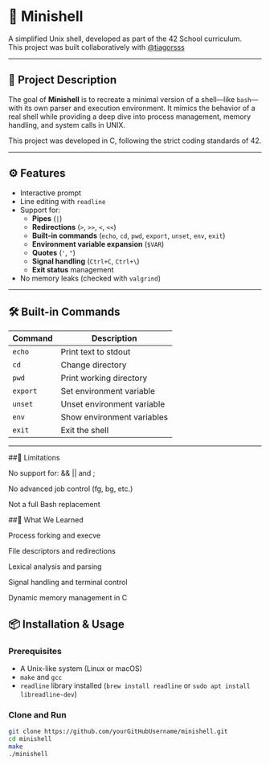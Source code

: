 # 🐚 Minishell

A simplified Unix shell, developed as part of the 42 School curriculum.  
This project was built collaboratively with [@tiagorsss](https://github.com/tiagorsss) 

---

## 📌 Project Description

The goal of **Minishell** is to recreate a minimal version of a shell—like `bash`—with its own parser and execution environment. It mimics the behavior of a real shell while providing a deep dive into process management, memory handling, and system calls in UNIX.

This project was developed in C, following the strict coding standards of 42.

---

## ⚙️ Features

- Interactive prompt
- Line editing with `readline`
- Support for:
  - **Pipes** (`|`)
  - **Redirections** (`>`, `>>`, `<`, `<<`)
  - **Built-in commands** (`echo`, `cd`, `pwd`, `export`, `unset`, `env`, `exit`)
  - **Environment variable expansion** (`$VAR`)
  - **Quotes** (`'`, `"`)
  - **Signal handling** (`Ctrl+C`, `Ctrl+\`)
  - **Exit status** management
- No memory leaks (checked with `valgrind`)

---

## 🛠️ Built-in Commands

| Command  | Description                |
|----------|----------------------------|
| `echo`   | Print text to stdout       |
| `cd`     | Change directory           |
| `pwd`    | Print working directory    |
| `export` | Set environment variable   |
| `unset`  | Unset environment variable |
| `env`    | Show environment variables |
| `exit`   | Exit the shell             |

---

##🚧 Limitations

No support for: &&  || and ;

No advanced job control (fg, bg, etc.)

Not a full Bash replacement

##🧠 What We Learned

Process forking and execve

File descriptors and redirections

Lexical analysis and parsing

Signal handling and terminal control

Dynamic memory management in C


## 📦 Installation & Usage

### Prerequisites

- A Unix-like system (Linux or macOS)
- `make` and `gcc`
- `readline` library installed (`brew install readline` or `sudo apt install libreadline-dev`)

### Clone and Run

```bash
git clone https://github.com/yourGitHubUsername/minishell.git
cd minishell
make
./minishell


